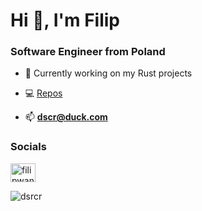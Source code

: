 # Hi 👋, I'm Filip

### Software Engineer from Poland
- 🔭 Currently working on my Rust projects

- 💻 [Repos](https://github.com/dsrcr?tab=repositories)

- 📫 **dscr@duck.com**
### Socials
<a href="https://www.linkedin.com/in/filip-wandzio-2b52a3243/" target="blank"><img align="center" src="https://raw.githubusercontent.com/rahuldkjain/github-profile-readme-generator/master/src/images/icons/Social/linked-in-alt.svg" alt="filipwandzio" height="30" width="40" /></a>


<p><img align="center" src="https://github-readme-streak-stats.herokuapp.com/?user=dsrcr&" alt="dsrcr" /></p>
